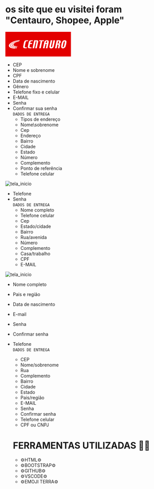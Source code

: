 
# os site que eu visitei foram "Centauro, Shopee, Apple"

![tela de inicio](centauro.png)

* CEP 
* Nome e sobrenome 
* CPF
* Data de nascimento 
* Gênero
* Telefone fixo e celular 
* E-MAIL
* Senha 
* Confirmar sua senha    
``` DADOS DE ENTREGA ```
  * Tipos de endereço 
  * Nome\sobrenome 
  * Cep 
  * Endereço 
  * Bairro 
  * Cidade 
  * Estado 
  * Número 
  * Complemento 
  * Ponto de referência 
  * Telefone celular 	

![tela_inicio](shoppe.png)
* Telefone 
* Senha     
``` DADOS DE ENTREGA ```
  * Nome completo 
  * Telefone celular 
  * Cep 
  * Estado/cidade
  * Bairro 
  * Rua/avenida 
  * Número 
  * Complemento 
  * Casa/trabalho
  * CPF 
  * E-MAIL  

![tela_inicio](apple.png)
* Nome completo 
* Pais e região
* Data de nascimento 
* E-mail 
* Senha 
* Confirmar senha 
* Telefone    
``` DADOS DE ENTREGA ```
  * CEP 
  * Nome/sobrenome 
  * Rua 
  * Complemento 
  * Bairro 
  * Cidade 
  * Estado 
  * Pais/região 
  * E-MAIL 
  * Senha
  * Confirmar senha 
  * Telefone celular 
  * CPF ou CNPJ


  # FERRAMENTAS UTILIZADAS 🧑‍💻
  * ⚙️HTML⚙️
  * ⚙️BOOTSTRAP⚙️
  * ⚙️GITHUB⚙️
  * ⚙️VSCODE⚙️
  * ⚙️EMOJI TERRA⚙️


